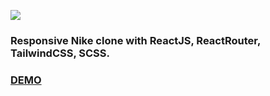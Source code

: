 <img src="https://i.imgur.com/PYwro4l.jpg"></img>

<h3>Responsive Nike clone with ReactJS, ReactRouter, TailwindCSS, SCSS.<h3>
  <a href="https://nikeclone-onurucar.netlify.app">DEMO</a>
